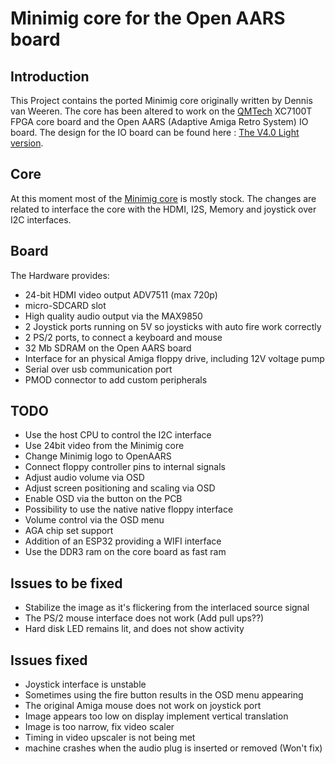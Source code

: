 # Minimig core for the Open AARS board

## Introduction

This Project contains the ported Minimig core originally written by Dennis van Weeren.
The core has been altered to work on the [QMTech](http://www.chinaqmtech.com/)
XC7100T FPGA core board and the Open AARS (Adaptive Amiga Retro System) IO board.
The design for the IO board can be found here :
[The V4.0 Light version](https://github.com/ranzbak/qmtech_minimig).

## Core

At this moment most of the [Minimig core](https://github.com/emard/Minimig_ECS) is mostly stock.
The changes are related to interface the core with the HDMI, I2S, Memory and joystick over I2C interfaces.

## Board

The Hardware provides:

- 24-bit HDMI video output ADV7511 (max 720p)
- micro-SDCARD slot
- High quality audio output via the MAX9850
- 2 Joystick ports running on 5V so joysticks with auto fire work correctly
- 2 PS/2 ports, to connect a keyboard and mouse
- 32 Mb SDRAM on the Open AARS board
- Interface for an physical Amiga floppy drive, including 12V voltage pump
- Serial over usb communication port
- PMOD connector to add custom peripherals

## TODO

- Use the host CPU to control the I2C interface
- Use 24bit video from the Minimig core
- Change Minimig logo to OpenAARS
- Connect floppy controller pins to internal signals
- Adjust audio volume via OSD
- Adjust screen positioning and scaling via OSD
- Enable OSD via the button on the PCB
- Possibility to use the native native floppy interface
- Volume control via the OSD menu
- AGA chip set support
- Addition of an ESP32 providing a WIFI interface
- Use the DDR3 ram on the core board as fast ram

## Issues to be fixed

- Stabilize the image as it's flickering from the interlaced source signal
- The PS/2 mouse interface does not work (Add pull ups??)
- Hard disk LED remains lit, and does not show activity

## Issues fixed

- Joystick interface is unstable
- Sometimes using the fire button results in the OSD menu appearing
- The original Amiga mouse does not work on joystick port
- Image appears too low on display implement vertical translation
- Image is too narrow, fix video scaler
- Timing in video upscaler is not being met
- machine crashes when the audio plug is inserted or removed (Won't fix)
